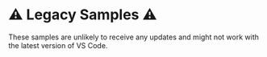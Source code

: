 # :warning: Legacy Samples :warning:

These samples are unlikely to receive any updates and might not work with the latest version of VS Code.
